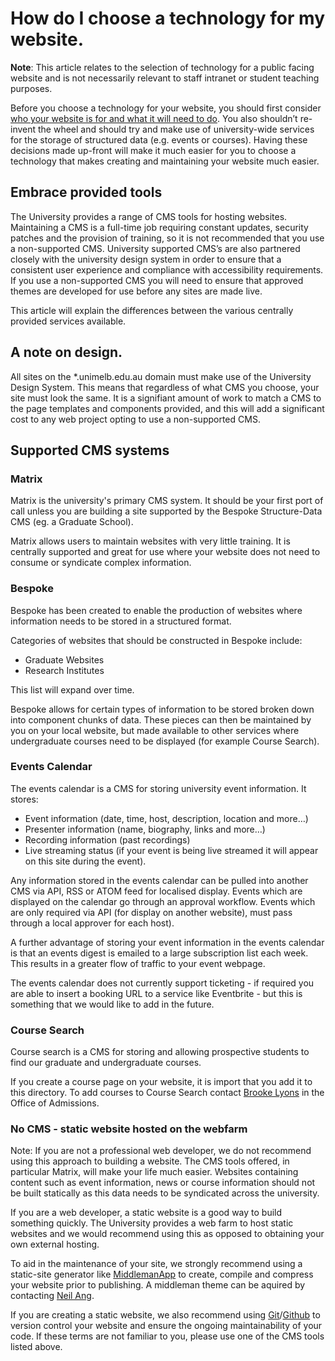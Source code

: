 # How do I choose a technology for my website.

**Note**: This article relates to the selection of technology for a public facing website and is not necessarily relevant to staff intranet or student teaching purposes. 

Before you choose a technology for your website, you should first consider [who your website is for and what it will need to do](/articles/designers-start). You also shouldn’t re-invent the wheel and should try and make use of university-wide services for the storage of structured data (e.g. events or courses). Having these decisions made up-front will make it much easier for you to choose a technology that makes creating and maintaining your website much easier. 

## Embrace provided tools
The University provides a range of CMS tools for hosting websites. Maintaining a CMS is a full-time job requiring constant updates, security patches and the provision of training, so it is not recommended that you use a non-supported CMS. University supported CMS’s are also partnered closely with the university design system in order to ensure that a consistent user experience and compliance with accessibility requirements. If you use a non-supported CMS you will need to ensure that approved themes are developed for use before any sites are made live. 

This article will explain the differences between the various centrally provided services available. 

## A note on design. 
All sites on the *.unimelb.edu.au domain must make use of the University Design System. This means that regardless of what CMS you choose, your site must look the same. It is a signifiant amount of work to match a CMS to the page templates and components provided, and this will add a significant cost to any web project opting to use a non-supported CMS. 

## Supported CMS systems

### Matrix
Matrix is the university's primary CMS system. It should be your first port of call unless you are building a site supported by the Bespoke Structure-Data CMS (eg. a Graduate School). 

Matrix allows users to maintain websites with very little training. It is centrally supported and great for use where your website does not need to consume or syndicate complex information. 

### Bespoke 

Bespoke has been created to enable the production of websites where information needs to be stored in a structured format.

Categories of websites that should be constructed in Bespoke include:

* Graduate Websites
* Research Institutes

This list will expand over time. 

Bespoke allows for certain types of information to be stored broken down into component chunks of data. These pieces can then be maintained by you on your local website, but made available to other services where undergraduate courses need to be displayed (for example Course Search). 

### Events Calendar

The events calendar is a CMS for storing university event information. It stores:

* Event information (date, time, host, description, location and more…)
* Presenter information (name, biography, links and more…)
* Recording information (past recordings)
* Live streaming status (if your event is being live streamed it will appear on this site during the event). 

Any information stored in the events calendar can be pulled into another CMS via API, RSS or ATOM feed for localised display. Events which are displayed on the calendar go through an approval workflow. Events which are only required via API (for display on another website), must pass through a local approver for each host). 

A further advantage of storing your event information in the events calendar is that an events digest is emailed to a large subscription list each week. This results in a greater flow of traffic to your event webpage. 

The events calendar does not currently support ticketing - if required you are able to insert a booking URL to a service like Eventbrite - but this is something that we would like to add in the future. 

### Course Search

Course search is a CMS for storing and allowing prospective students to find our graduate and undergraduate courses. 

If you create a course page on your website, it is import that you add it to this directory. To add courses to Course Search contact [Brooke Lyons](mailto:brooke.lyons@unimelb.edu.au) in the Office of Admissions. 

### No CMS - static website hosted on the webfarm

Note: If you are not a professional web developer, we do not recommend using this approach to building a website. The CMS tools offered, in particular Matrix, will make your life much easier. Websites containing content such as event information, news or course information should not be built statically as this data needs to be syndicated across the university. 

If you are a web developer, a static website is a good way to build something quickly. The University provides a web farm to host static websites and we would recommend using this as opposed to obtaining your own external hosting.

To aid in the maintenance of your site, we strongly recommend using a static-site generator like [MiddlemanApp](http://middlemanapp.com) to create, compile and compress your website prior to publishing. A middleman theme can be aquired by contacting [Neil Ang](mailto:neil.ang@unimelb.edu.au).

If you are creating a static website, we also recommend using [Git](http://git.srm.com)/[Github](http://github.com) to version control your website and ensure the ongoing maintainability of your code. If these terms are not familiar to you, please use one of the CMS tools listed above. 
